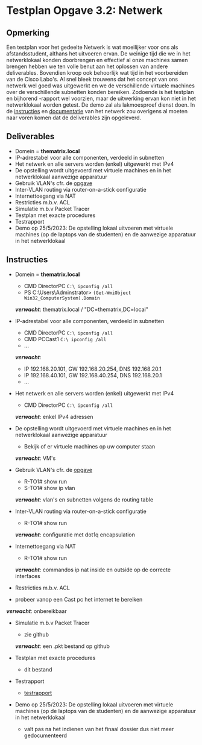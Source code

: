 # Testplan Opgave 3.2: Netwerk

## Opmerking
Een testplan voor het gedeelte Netwerk is wat moeilijker voor ons als afstandsstudent, althans het uitvoeren ervan. De weinige tijd die we in het netwerklokaal konden doorbrengen en effectief al onze machines samen brengen hebben we ten volle benut aan het oplossen van andere deliverables. Bovendien kroop ook behoorlijk wat tijd in het voorbereiden van de Cisco Labo's. Al snel bleek trouwens dat het concept van ons netwerk wel goed was uitgewerkt en we de verschillende virtuele machines over de verschillende subnetten konden bereiken. Zodoende is het testplan en bijhorend -rapport wel voorzien, maar de uitwerking ervan kon niet in het netwerklokaal worden getest. De demo zal als lakmoesproef dienst doen. In de [instructies](netwerk_instructies.md) en [documentatie](netwerk_documentatie.md) van het netwerk zou overigens al moeten naar voren komen dat de deliverables zijn opgeleverd.
## Deliverables

* Domein = <strong>thematrix.local</strong>
* IP-adrestabel voor alle componenten, verdeeld in subnetten
* Het netwerk en alle servers worden (enkel) uitgewerkt met IPv4
* De opstelling wordt uitgevoerd met virtuele machines en in het netwerklokaal aanwezige apparatuur
* Gebruik VLAN's cfr. de [opgave](netwerk_opgave.md)
* Inter-VLAN routing via router-on-a-stick configuratie
* Internettoegang via NAT
* Restricties m.b.v. ACL
* Simulatie m.b.v Packet Tracer
* Testplan met exacte procedures
* Testrapport
* Demo op 25/5/2023: De opstelling lokaal uitvoeren met virtuele machines (op de laptops van de studenten) en de aanwezige apparatuur in het netwerklokaal

## Instructies

* Domein = <strong>thematrix.local</strong>
  * CMD DirectorPC ```C:\ ipconfig /all```
  * PS C:\Users\Adminstrator> ``` (Get-WmiObject Win32_ComputerSystem).Domain ```

  ***verwacht***:  thematrix.local / "DC=thematrix,DC=local"


* IP-adrestabel voor alle componenten, verdeeld in subnetten
  * CMD DirectorPC ```C:\ ipconfig /all```
  * CMD PCCast1 ```C:\ ipconfig /all```
  * ...

  ***verwacht***:  
    * IP 192.168.20.101, GW 192.168.20.254, DNS 192.168.20.1
    * IP 192.168.40.101, GW 192.168.40.254, DNS 192.168.20.1 
    * ...


* Het netwerk en alle servers worden (enkel) uitgewerkt met IPv4
  * CMD DirectorPC ```C:\ ipconfig /all```

  ***verwacht***: enkel IPv4 adressen



* De opstelling wordt uitgevoerd met virtuele machines en in het netwerklokaal aanwezige apparatuur
  * Bekijk of er virtuele machines op uw computer staan

  ***verwacht***: VM's



* Gebruik VLAN's cfr. de [opgave](netwerk_opgave.md)
  * R-TO1# show run
  * S-TO1# show ip vlan

  ***verwacht***: vlan's en subnetten volgens de routing table



* Inter-VLAN routing via router-on-a-stick configuratie
  * R-TO1# show run

  ***verwacht***: configuratie met dot1q encapsulation


* Internettoegang via NAT
  * R-TO1# show run

  ***verwacht***: commandos ip nat inside en outside op de correcte interfaces


* Restricties m.b.v. ACL
 * probeer vanop een Cast pc het internet te bereiken

  ***verwacht***: onbereikbaar



* Simulatie m.b.v Packet Tracer
  * zie github

  ***verwacht***: een .pkt bestand op github


* Testplan met exacte procedures
  * dit bestand


* Testrapport
  * [testrapport](netwerk_testrapport.md)

* Demo op 25/5/2023: De opstelling lokaal uitvoeren met virtuele machines (op de laptops van de studenten) en de aanwezige apparatuur in het netwerklokaal
  * valt pas na het indienen van het finaal dossier dus niet meer gedocumenteerd
